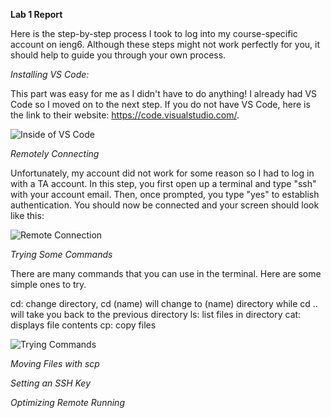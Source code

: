 __Lab 1 Report__

Here is the step-by-step process I took to log into my course-specific account on ieng6. Although these steps might not work perfectly for you, it should help to guide you through your own process.


*Installing VS Code:*

This part was easy for me as I didn't have to do anything! I already had VS Code so I moved on to the next step. If you do not have VS Code, here is the link to their website: https://code.visualstudio.com/.

![Inside of VS Code](https://lh3.googleusercontent.com/drive-viewer/AJc5JmRPxprBTuJEI6OOwg2BU5izNrQ6Ai-Y_r2oaojfD1mnaBfBGf1nKInnDnqsTyNK9dD8Y2UJxl4=w1920-h853)

*Remotely Connecting*

Unfortunately, my account did not work for some reason so I had to log in with a TA account. In this step, you first open up a terminal and type "ssh" with your account email. Then, once prompted, you type "yes" to establish authentication. You should now be connected and your screen should look like this:

![Remote Connection](https://lh3.googleusercontent.com/drive-viewer/AJc5JmQnJGuwRVYEOyE0-SqEd7yFFP4tB_dChDhV-eSd3TGwMg0aGS-BlHfioEO-IaQXvJb23B26u2s=w1920-h853)


*Trying Some Commands*

There are many commands that you can use in the terminal. Here are some simple ones to try.

  cd: change directory, cd (name) will change to (name) directory while cd .. will take you back to the previous directory 
  ls: list files in directory
  cat: displays file contents
   cp: copy files

![Trying Commands](https://lh3.googleusercontent.com/drive-viewer/AJc5JmQnJGuwRVYEOyE0-SqEd7yFFP4tB_dChDhV-eSd3TGwMg0aGS-BlHfioEO-IaQXvJb23B26u2s=w1920-h853)


*Moving Files with scp*



*Setting an SSH Key*



*Optimizing Remote Running*
